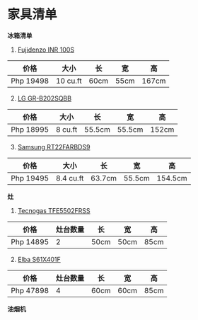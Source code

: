 # 家具清单

**冰箱清单**
1. [Fujidenzo INR 100S](https://www.abenson.com/fujidenzo-inr-100s.html)

| 价格 | 大小 | 长 | 宽 | 高 |
| -- | -- | -- | -- | -- |
| Php 19498 | 10 cu.ft | 60cm | 55cm | 167cm |

2. [LG GR-B202SQBB](https://www.abenson.com/gr-b202sqbb.html)

| 价格 | 大小 | 长 | 宽 | 高 |
| -- | -- | -- | -- | -- |
| Php 18995 | 8 cu.ft | 55.5cm | 55.5cm | 152cm |

3. [Samsung RT22FARBDS9](https://www.abenson.com/samsung-rt22farbds9.html)

| 价格 | 大小 | 长 | 宽 | 高 |
| -- | -- | -- | -- | -- |
| Php 19495 | 8.4 cu.ft | 63.7cm | 55.5cm | 154.5cm |

**灶**
1. [Tecnogas TFE5502FRSS](https://www.abenson.com/tecnogas-tfe5502frss.html)

| 价格 | 灶台数量 | 长 | 宽 | 高 |
| -- | -- | -- | -- | -- |
| Php 14895 | 2 | 50cm | 50cm | 85cm |

2. [Elba S61X401F](https://www.abenson.com/s61x401f.html)

| 价格 | 灶台数量 | 长 | 宽 | 高 |
| -- | -- | -- | -- | -- |
| Php 47898 | 4 | 60cm | 60cm | 85cm |

**油烟机**
